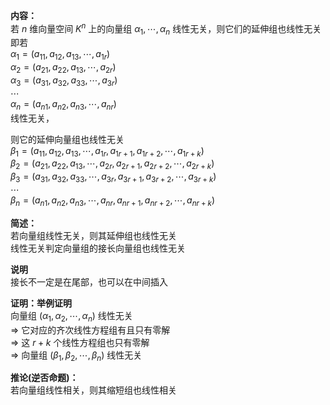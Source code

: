 **内容：**  
若 $n$ 维向量空间 $K^n$ 上的向量组 $\alpha_1,\cdots,\alpha_n$ 线性无关，则它们的延伸组也线性无关  
即若  
 $\alpha_1=(a_{11},a_{12},a_{13},\cdots,a_{1r})$  
 $\alpha_2=(a_{21},a_{22},a_{13},\cdots,a_{2r})$  
 $\alpha_3=(a_{31},a_{32},a_{33},\cdots,a_{3r})$  
 $\cdots$  
 $\alpha_n=(a_{n1},a_{n2},a_{n3},\cdots,a_{nr})$  
线性无关，  
  
则它的延伸向量组也线性无关  
 $\beta_1=(a_{11},a_{12},a_{13},\cdots,a_{1r},a_{1r+1},a_{1r+2},\cdots,a_{1r+k})$  
 $\beta_2=(a_{21},a_{22},a_{13},\cdots,a_{2r},a_{2r+1},a_{2r+2},\cdots,a_{2r+k})$  
 $\beta_3=(a_{31},a_{32},a_{33},\cdots,a_{3r},a_{3r+1},a_{3r+2},\cdots,a_{3r+k})$  
 $\cdots$  
 $\beta_n=(a_{n1},a_{n2},a_{n3},\cdots,a_{nr},a_{nr+1},a_{nr+2},\cdots,a_{nr+k})$  
  
**简述：**  
若向量组线性无关，则其延伸组也线性无关  
线性无关判定向量组的接长向量组也线性无关  
  
**说明**  
接长不一定是在尾部，也可以在中间插入  
  
**证明：举例证明**  
向量组 $(\alpha_1,\alpha_2,\cdots,\alpha_n)$ 线性无关  
 $\Rightarrow$ 它对应的齐次线性方程组有且只有零解  
 $\Rightarrow$ 这 $r+k$ 个线性方程组也只有零解  
 $\Rightarrow$ 向量组 $(\beta_1,\beta_2,\cdots,\beta_n)$ 线性无关  
  
**推论(逆否命题)：**  
若向量组线性相关，则其缩短组也线性相关  
